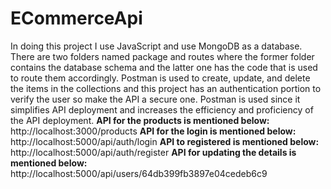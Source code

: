 # ECommerceApi
In doing this project I use JavaScript and use MongoDB as a database. There are two folders named package and routes where the former folder contains the database schema and the latter one has the code that is used to route them accordingly. 
Postman is used to create, update, and delete the items in the collections and this project has an authentication portion to verify the user so make the API a secure one.
Postman is used since it simplifies API deployment and increases the efficiency and proficiency of the API deployment.
**API for the products is mentioned below:**
http://localhost:3000/products
**API for the login is mentioned below:**
http://localhost:5000/api/auth/login
**API to registered is mentioned below:**
http://localhost:5000/api/auth/register
**API for updating the details is mentioned below:**
http://localhost:5000/api/users/64db399fb3897e04cedeb6c9


